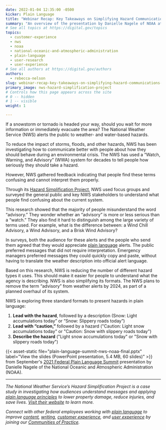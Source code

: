 ```yaml
---
date: 2022-01-04 12:35:00 -0500
kicker: Plain Language
title: "Webinar Recap: Key Takeaways on Simplifying Hazard Communications With Plain Language"
summary: "An overview of the presentation by Danielle Nagele of NOAA at the 2021 Plain Language Summit. Learn how she and her team used feedback to decrease confusion and increase impact."
# See all topics at https://digital.gov/topics
topics:
  - customer-experience
  - nws
  - noaa
  - national-oceanic-and-atmospheric-administration
  - plain-language
  - user-research
  - user-experience
# See all authors at https://digital.gov/authors
authors:
  - rebecca-nelson
slug: webinar-recap-key-takeaways-on-simplifying-hazard-communications-with-plain-language
primary_image: nws-hazard-simplification-project
# Controls how this page appears across the site
# 0 -- hidden
# 1 -- visible
weight: 1

---
```


If a snowstorm or tornado is headed your way, should you wait for more information or immediately evacuate the area? The National Weather Service (NWS) alerts the public to weather- and water-based hazards.

To reduce the impact of storms, floods, and other hazards, NWS has been investigating how to communicate better with people about how they should behave during an environmental crisis. The NWS has used a “Watch, Warning, and Advisory” (WWA) system for decades to tell people how seriously they should take a hazard.

However, NWS gathered feedback indicating that people find these terms confusing and cannot interpret them properly.

Through its [Hazard Simplification Project](https://www.weather.gov/hazardsimplification/), NWS used focus groups and surveyed the general public and key NWS stakeholders to understand what people find confusing about the current system.

This research showed that the majority of people misunderstand the word “advisory.” They wonder whether an “advisory” is more or less serious than a “watch.” They also find it hard to distinguish among the large variety of terms used. For example, what is the difference between: a Wind Chill Advisory, a Wind Advisory, and a Brisk Wind Advisory?

In surveys, both the audience for these alerts and the people who send them agreed that they would appreciate [plain language](https://digital.gov/topics/plain-language/) alerts. The public preferred messages that did not require interpretation. Emergency managers preferred messages they could quickly copy and paste, without having to translate the weather description into official alert language.

Based on this research, NWS is reducing the number of different hazard types it uses. This should make it easier for people to understand what the agency is describing. NWS is also simplifying its formats. The NWS plans to remove the term “advisory” from weather alerts by 2024, as part of a planned overhaul of its system.

NWS is exploring three standard formats to present hazards in plain language:

1. **Lead with the hazard**, followed by a description (Snow: Light accumulations today” or “Snow: Slippery roads today”)
2. **Lead with “caution,”** followed by a hazard ("Caution: Light snow accumulations today" or "Caution: Snow with slippery roads today")
3. **Describe the hazard** ("Light snow accumulations today" or "Snow with slippery roads today")

{{< asset-static file="plain-language-summit-nws-noaa-final.pptx" label="View the slides (PowerPoint presentation, 5.4 MB, 60 slides)" >}} from September's [2021 Federal Plain Language Summit](https://digital.gov/event/2021/09/21/2021-federal-plain-language-summit/) presentation by Danielle Nagele of the National Oceanic and Atmospheric Administration (NOAA).

***

*The National Weather Service’s Hazard Simplification Project is a case study in investigating how audiences understand messages and applying [plain language principles](https://www.plainlanguage.gov/guidelines/) to lower property damage, reduce injuries, and save lives. [Visit their website](https://www.weather.gov/hazardsimplification/) to learn more.*

*Connect with other federal employees working with [plain language](https://digital.gov/topics/plain-language/) to improve [content](https://digital.gov/topics/content/), [writing](https://digital.gov/topics/writing/), [customer experience](https://digital.gov/topics/customer-experience/), and [user experience](https://digital.gov/topics/user-experience/) by joining our [Communities of Practice](https://digital.gov/communities/).*
